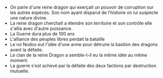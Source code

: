 * On parle d'une reine dragon qui exerçait un pouvoir de corruption sur les autres espèces. Son nom ayant disparut de l'histoire on lui suspecte une nature divine.
* La reine dragon cherchait a étendre son territoire et son contrôle elle s'allia avec d'autre puissance.
* La Guerre dura plus de 100 ans 
* L'alliance des peuples libres perdait la bataille
* Le roi Nodos eut l'idée d'une arme pour détruire la bastion des dragons avant la défaite.
* Le clan de la reine Dragon a semble-t-il eu la même idée au même moment.
* La guerre s'est achevé par la défaite des deux factions par destruction mutuelle.


